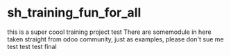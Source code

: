 # sh_training_fun_for_all
this is a super coool training project 
test
There are somemodule in here taken straight from odoo community, just as examples, please don't sue me test
test
test
final

